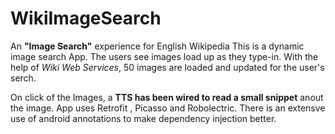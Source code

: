 # WikiImageSearch
<p>An <b>"Image Search"</b> experience for English Wikipedia
This is a dynamic image search App. The users see images load up as they type-in.
With the help of <i>Wiki Web Services</i>, 50 images are loaded and updated for the user's serch. </p>
On click of the Images, a <b>TTS has been wired to read a small snippet</b> anout the image.
App uses Retrofit , Picasso and Robolectric.
There is an extensve use of android annotations to make dependency injection better.
